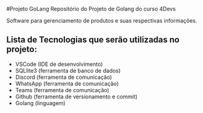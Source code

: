 #Projeto GoLang
Repositório do Projeto de Golang do curso 4Devs

Software para gerenciamento de produtos e suas respectivas informações.

## Lista de Tecnologias que serão utilizadas no projeto:
- VSCode (IDE de desenvolvimento)
- SQLlite3 (ferramenta de banco de dados)
- Discord (ferramenta de comunicação)
- WhatsApp (ferramenta de comunicação)
- Teams (ferramenta de comunicação) 
- Github (ferramenta de versionamento e commit)
- Golang (linguagem)

